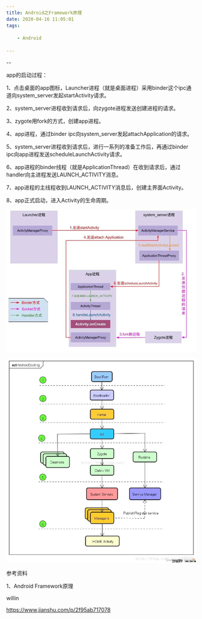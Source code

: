 ```yaml
---
title: Android之Framework原理
date: 2020-04-16 11:05:01
tags:

	- Android

---
```


--

app的启动过程：

1、点击桌面的app图标，Launcher进程（就是桌面进程）采用binder这个ipc通道向system_server发起startActivity请求。

2、system_server进程收到请求后，向zygote进程发送创建进程的请求。

3、zygote用fork的方式，创建app进程。

4、app进程，通过binder ipc向system_server发起attachApplication的请求。

5、system_server进程收到请求后，进行一系列的准备工作后，再通过binder ipc向app进程发送scheduleLaunchActivity请求。

6、app进程的binder线程（就是ApplicationThread）在收到请求后，通过handler向主进程发送LAUNCH_ACTIVITY消息。

7、app进程的主线程收到LAUNCH_ACTIVITY消息后，创建主界面Activity。

8、app正式启动，进入Activity的生命周期。

![img](../images/random_name/1779563-242eb8b8d0813c17..webp)



![img](../images/random_name/1779563-5b0b0232c2ad0a33..webp)





参考资料

1、Android Framework原理

willin

https://www.jianshu.com/p/2f95ab717078